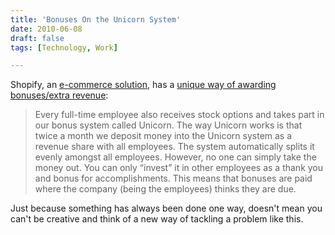 ```yaml
---
title: 'Bonuses On the Unicorn System'
date: 2010-06-08
draft: false
tags: [Technology, Work]

---
```


Shopify, an [e-commerce solution](http://www.shopify.com/), has a [unique way of awarding bonuses/extra revenue](http://37signals.com/svn/posts/2378-qa-with-tobias-ltke-of-shopify):

> Every full-time employee also receives stock options and takes part in our bonus system called Unicorn. The way Unicorn works is that twice a month we deposit money into the Unicorn system as a revenue share with all employees. The system automatically splits it evenly amongst all employees. However, no one can simply take the money out. You can only “invest” it in other employees as a thank you and bonus for accomplishments. This means that bonuses are paid where the company (being the employees) thinks they are due.

Just because something has always been done one way, doesn't mean you can't be creative and think of a new way of tackling a problem like this.